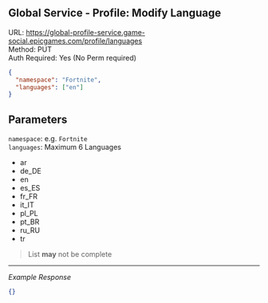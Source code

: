 ## Global Service - Profile: Modify Language

URL: https://global-profile-service.game-social.epicgames.com/profile/languages \
Method: PUT \
Auth Required: Yes (No Perm required)

```json
{
  "namespace": "Fortnite",
  "languages": ["en"]
}
```

## Parameters

`namespace`: e.g. `Fortnite` \
`languages`: Maximum 6 Languages

- ar
- de_DE
- en
- es_ES
- fr_FR
- it_IT
- pl_PL
- pt_BR
- ru_RU
- tr

> List **may** not be complete

---

_Example Response_

```json
{}
```
